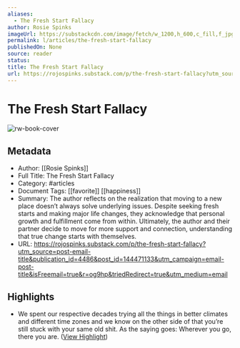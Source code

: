```yaml
---
aliases:
  - The Fresh Start Fallacy
author: Rosie Spinks
imageUrl: https://substackcdn.com/image/fetch/w_1200,h_600,c_fill,f_jpg,q_auto:good,fl_progressive:steep,g_auto/https%3A%2F%2Fsubstack-post-media.s3.amazonaws.com%2Fpublic%2Fimages%2F04ca80d1-6eb7-42ad-a743-7d6491c6b76f_1000x1024.jpeg
permalink: l/articles/the-fresh-start-fallacy
publishedOn: None
source: reader
status: 
title: The Fresh Start Fallacy
url: https://rojospinks.substack.com/p/the-fresh-start-fallacy?utm_source=post-email-title&publication_id=4486&post_id=144471133&utm_campaign=email-post-title&isFreemail=true&r=og9hp&triedRedirect=true&utm_medium=email
---
```

# The Fresh Start Fallacy

![rw-book-cover](https://substackcdn.com/image/fetch/w_1200,h_600,c_fill,f_jpg,q_auto:good,fl_progressive:steep,g_auto/https%3A%2F%2Fsubstack-post-media.s3.amazonaws.com%2Fpublic%2Fimages%2F04ca80d1-6eb7-42ad-a743-7d6491c6b76f_1000x1024.jpeg)

## Metadata

- Author: [[Rosie Spinks]]
- Full Title: The Fresh Start Fallacy
- Category: #articles
- Document Tags: [[favorite]] [[happiness]]
- Summary: The author reflects on the realization that moving to a new place doesn’t always solve underlying issues. Despite seeking fresh starts and making major life changes, they acknowledge that personal growth and fulfillment come from within. Ultimately, the author and their partner decide to move for more support and connection, understanding that true change starts with themselves.
- URL: https://rojospinks.substack.com/p/the-fresh-start-fallacy?utm_source=post-email-title&publication_id=4486&post_id=144471133&utm_campaign=email-post-title&isFreemail=true&r=og9hp&triedRedirect=true&utm_medium=email

## Highlights

- We spent our respective decades trying all the things in better climates and different time zones and we know on the other side of that you’re still stuck with your same old shit. As the saying goes: Wherever you go, there you are. ([View Highlight](https://read.readwise.io/read/01j1vwfpmq43q4bzegcpj124gb))
